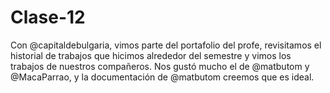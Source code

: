 # Clase-12
Con @capitaldebulgaria, vimos parte del portafolio del profe, revisitamos el historial de trabajos que hicimos alrededor del semestre y vimos los trabajos de nuestros compañeros. Nos gustó mucho el de @matbutom y @MacaParrao, y la documentación de @matbutom creemos que es ideal.
